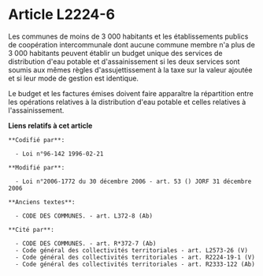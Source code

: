# Article L2224-6

Les communes de moins de 3 000 habitants et les établissements publics de coopération intercommunale dont aucune commune
membre n'a plus de 3 000 habitants peuvent établir un budget unique des services de distribution d'eau potable et
d'assainissement si les deux services sont soumis aux mêmes règles d'assujettissement à la taxe sur la valeur ajoutée et si
leur mode de gestion est identique.

Le budget et les factures émises doivent faire apparaître la répartition entre les opérations relatives à la distribution
d'eau potable et celles relatives à l'assainissement.

**Liens relatifs à cet article**

	**Codifié par**:

	  - Loi n°96-142 1996-02-21

	**Modifié par**:

	  - Loi n°2006-1772 du 30 décembre 2006 - art. 53 () JORF 31 décembre 2006

	**Anciens textes**:

	  - CODE DES COMMUNES. - art. L372-8 (Ab)

	**Cité par**:

	  - CODE DES COMMUNES. - art. R*372-7 (Ab)
	  - Code général des collectivités territoriales - art. L2573-26 (V)
	  - Code général des collectivités territoriales - art. R2224-19-1 (V)
	  - Code général des collectivités territoriales - art. R2333-122 (Ab)

